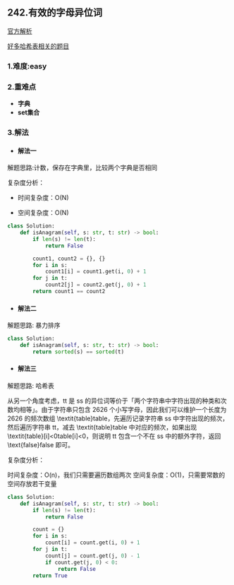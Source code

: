
## 242.有效的字母异位词

[官方解析](<>)

[好多哈希表相关的题目](<http://www.cxyzjd.com/article/Avery123123/103583115#_182>)

### 1.难度:easy

### 2.重难点

* __字典__
* __set集合__

### 3.解法

* #### 解法一

解题思路:计数，保存在字典里，比较两个字典是否相同<br/>

复杂度分析：

* 时间复杂度：O(N)

* 空间复杂度：O(N)

```python
class Solution:
    def isAnagram(self, s: str, t: str) -> bool:
        if len(s) != len(t):
            return False

        count1, count2 = {}, {}
        for i in s:
            count1[i] = count1.get(i, 0) + 1
        for j in t:
            count2[j] = count2.get(j, 0) + 1
        return count1 == count2
```

* #### 解法二

解题思路: 暴力排序<br/>

```python
class Solution:
    def isAnagram(self, s: str, t: str) -> bool:
        return sorted(s) == sorted(t)

```

* #### 解法三

解题思路: 哈希表<br/>

从另一个角度考虑，tt 是 ss 的异位词等价于「两个字符串中字符出现的种类和次数均相等」。由于字符串只包含 2626 个小写字母，因此我们可以维护一个长度为 2626 的频次数组 \textit{table}table，先遍历记录字符串 ss 中字符出现的频次，然后遍历字符串 tt，减去 \textit{table}table 中对应的频次，如果出现 \textit{table}[i]<0table[i]<0，则说明 tt 包含一个不在 ss 中的额外字符，返回 \text{false}false 即可。

复杂度分析：

时间复杂度：O(n)，我们只需要遍历数组两次
空间复杂度：O(1)，只需要常数的空间存放若干变量

```python
class Solution:
    def isAnagram(self, s: str, t: str) -> bool:
        if len(s) != len(t):
            return False

        count = {}
        for i in s:
            count[i] = count.get(i, 0) + 1
        for j in t:
            count[j] = count.get(j, 0) - 1
            if count.get(j, 0) < 0:
                return False
        return True
```
